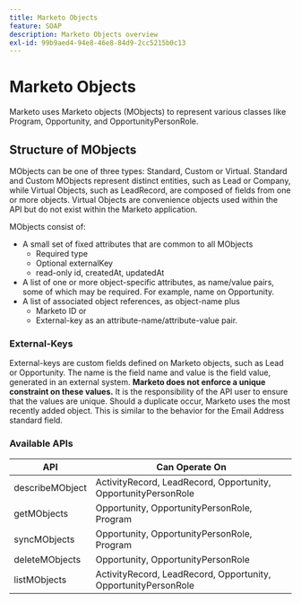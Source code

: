 ```yaml
---
title: Marketo Objects
feature: SOAP
description: Marketo Objects overview
exl-id: 99b9aed4-94e8-46e8-84d9-2cc5215b0c13
---
```

# Marketo Objects

Marketo uses Marketo objects (MObjects) to represent various classes like Program, Opportunity, and OpportunityPersonRole.

## Structure of MObjects

MObjects can be one of three types: Standard, Custom or Virtual. Standard and Custom MObjects represent distinct entities, such as Lead or Company, while Virtual Objects, such as LeadRecord, are composed of fields from one or more objects. Virtual Objects are convenience objects used within the API but do not exist within the Marketo application.

MObjects consist of:

- A small set of fixed attributes that are common to all MObjects
    - Required type
    - Optional externalKey
    - read-only id, createdAt, updatedAt
- A list of one or more object-specific attributes, as name/value pairs, some of which may be required. For example, name on Opportunity.
- A list of associated object references, as object-name plus
    - Marketo ID or
    - External-key as an attribute-name/attribute-value pair.

### External-Keys

External-keys are custom fields defined on Marketo objects, such as Lead or Opportunity. The name is the field name and value is the field value, generated in an external system. **Marketo does not enforce a unique constraint on these values.** It is the responsibility of the API user to ensure that the values are unique. Should a duplicate occur, Marketo uses the most recently added object. This is similar to the behavior for the Email Address standard field.

### Available APIs

| API | Can Operate On |
|---|---|
| describeMObject | ActivityRecord, LeadRecord, Opportunity, OpportunityPersonRole |
| getMObjects | Opportunity, OpportunityPersonRole, Program |
| syncMObjects | Opportunity, OpportunityPersonRole, Program |
| deleteMObjects | Opportunity, OpportunityPersonRole |
| listMObjects | ActivityRecord, LeadRecord, Opportunity, OpportunityPersonRole |
